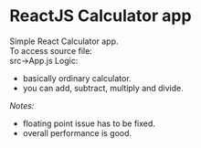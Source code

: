 <h1>ReactJS Calculator app</h1>
Simple React Calculator app.<br>
To access source file:<br>
src->App.js
Logic:<br>
<ul>
  <li>basically ordinary calculator.</li>
  <li>you can add, subtract, multiply and divide.</li>
</ul>
<em>Notes:</em><br>
<ul>
  <li>floating point issue has to be fixed.</li>
  <li>overall performance is good.</li>
</ul>
